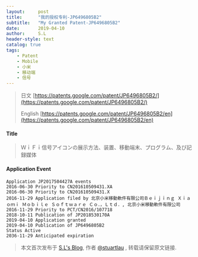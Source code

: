 ```yaml
---
layout:     post
title:      "我的授权专利-JP6496805B2"
subtitle:   "My Granted Patent-JP6496805B2"
date:       2019-04-10
author:     S.L
header-style: text
catalog: true
tags:
    - Patent
    - Mobile
    - 小米
    - 移动端
    - 信号
---
```

> 日文 [https://patents.google.com/patent/JP6496805B2/](https://patents.google.com/patent/JP6496805B2/)
>
> English [https://patents.google.com/patent/JP6496805B2/en](https://patents.google.com/patent/JP6496805B2/en)

#### Title
> ＷｉＦｉ信号アイコンの展示方法、装置、移動端末、プログラム、及び記録媒体















#### Application Event
```
Application JP2017504427A events 
2016-06-30 Priority to CN201610509431.XA
2016-06-30 Priority to CN201610509431.X
2016-11-29 Application filed by 北京小米移動軟件有限公司Ｂｅｉｊｉｎｇ Ｘｉａｏｍｉ Ｍｏｂｉｌｅ Ｓｏｆｔｗａｒｅ Ｃｏ．，Ｌｔｄ．, 北京小米移動軟件有限公司
2016-11-29 Priority to PCT/CN2016/107718
2018-10-11 Publication of JP2018530170A
2019-04-10 Application granted
2019-04-10 Publication of JP6496805B2
Status Active
2036-11-29 Anticipated expiration
```
> 本文首次发布于 [S.L's Blog](http://elsef.com), 作者 [@stuartlau](http://github.com/stuartlau) ,
转载请保留原文链接.
